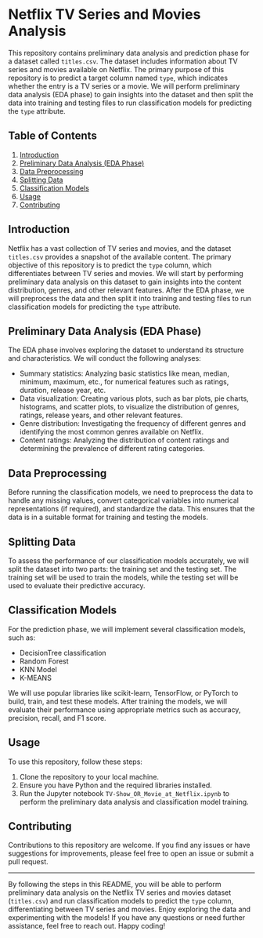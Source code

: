 # Netflix TV Series and Movies Analysis

This repository contains preliminary data analysis and prediction phase for a dataset called `titles.csv`. The dataset includes information about TV series and movies available on Netflix. The primary purpose of this repository is to predict a target column named `type`, which indicates whether the entry is a TV series or a movie. We will perform preliminary data analysis (EDA phase) to gain insights into the dataset and then split the data into training and testing files to run classification models for predicting the `type` attribute.

## Table of Contents

1. [Introduction](#introduction)
2. [Preliminary Data Analysis (EDA Phase)](#preliminary-data-analysis)
3. [Data Preprocessing](#data-preprocessing)
4. [Splitting Data](#splitting-data)
5. [Classification Models](#classification-models)
6. [Usage](#usage)
7. [Contributing](#contributing)

## Introduction

Netflix has a vast collection of TV series and movies, and the dataset `titles.csv` provides a snapshot of the available content. The primary objective of this repository is to predict the `type` column, which differentiates between TV series and movies. We will start by performing preliminary data analysis on this dataset to gain insights into the content distribution, genres, and other relevant features. After the EDA phase, we will preprocess the data and then split it into training and testing files to run classification models for predicting the `type` attribute.

## Preliminary Data Analysis (EDA Phase)

The EDA phase involves exploring the dataset to understand its structure and characteristics. We will conduct the following analyses:

- Summary statistics: Analyzing basic statistics like mean, median, minimum, maximum, etc., for numerical features such as ratings, duration, release year, etc.
- Data visualization: Creating various plots, such as bar plots, pie charts, histograms, and scatter plots, to visualize the distribution of genres, ratings, release years, and other relevant features.
- Genre distribution: Investigating the frequency of different genres and identifying the most common genres available on Netflix.
- Content ratings: Analyzing the distribution of content ratings and determining the prevalence of different rating categories.

## Data Preprocessing

Before running the classification models, we need to preprocess the data to handle any missing values, convert categorical variables into numerical representations (if required), and standardize the data. This ensures that the data is in a suitable format for training and testing the models.

## Splitting Data

To assess the performance of our classification models accurately, we will split the dataset into two parts: the training set and the testing set. The training set will be used to train the models, while the testing set will be used to evaluate their predictive accuracy.

## Classification Models

For the prediction phase, we will implement several classification models, such as:

- DecisionTree classification
- Random Forest
- KNN Model 
- K-MEANS

We will use popular libraries like scikit-learn, TensorFlow, or PyTorch to build, train, and test these models. After training the models, we will evaluate their performance using appropriate metrics such as accuracy, precision, recall, and F1 score.

## Usage

To use this repository, follow these steps:

1. Clone the repository to your local machine.
2. Ensure you have Python and the required libraries installed.
3. Run the Jupyter notebook `TV-Show_OR_Movie_at_Netflix.ipynb` to perform the preliminary data analysis and classification model training.

## Contributing

Contributions to this repository are welcome. If you find any issues or have suggestions for improvements, please feel free to open an issue or submit a pull request.


---
By following the steps in this README, you will be able to perform preliminary data analysis on the Netflix TV series and movies dataset (`titles.csv`) and run classification models to predict the `type` column, differentiating between TV series and movies. Enjoy exploring the data and experimenting with the models! If you have any questions or need further assistance, feel free to reach out. Happy coding!
